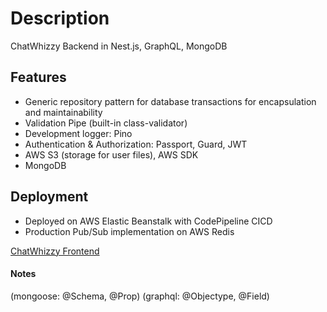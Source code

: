 # Description

ChatWhizzy Backend in Nest.js, GraphQL, MongoDB

## Features

- Generic repository pattern for database transactions for encapsulation and maintainability
- Validation Pipe (built-in class-validator)
- Development logger: Pino
- Authentication & Authorization: Passport, Guard, JWT
- AWS S3 (storage for user files), AWS SDK
- MongoDB

## Deployment

- Deployed on AWS Elastic Beanstalk with CodePipeline CICD
- Production Pub/Sub implementation on AWS Redis

[ChatWhizzy Frontend](https://github.com/jparkley/nestjs-react-graphql-chatwhizzy-front)

#### Notes

(mongoose: @Schema, @Prop)
(graphql: @Objectype, @Field)
